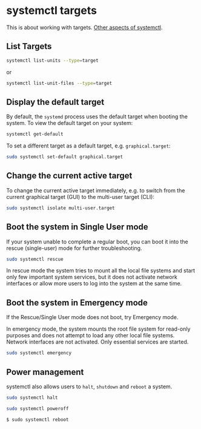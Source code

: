 # systemctl targets

This is about working with targets.
[Other aspects of systemctl](cli-systemctl.html).


## List Targets


```sh
systemctl list-units --type=target
```
or
```sh
systemctl list-unit-files --type=target
```

## Display the default target

By default, the `systemd` process uses the default target when booting the
system. To view the default target on your system:

```sh
systemctl get-default
```

To set a different target as a default target, e.g. `graphical.target`:

```sh
sudo systemctl set-default graphical.target
```

## Change the current active target

To change the current active target immediately, e.g. to switch from the
current graphical target (GUI) to the multi-user target (CLI):

```sh
sudo systemctl isolate multi-user.target
```

## Boot the system in Single User mode

If your system unable to complete a regular boot, you can boot it into the
rescue (single-user) mode for further troubleshooting.

```sh
sudo systemctl rescue
```

In rescue mode the system tries to mount all the local file systems and start
only few important system services, but it does not activate network interfaces
or allow more users to log into the system at the same time.


## Boot the system in Emergency mode

If the Rescue/Single User mode does not boot, try Emergency mode.

In emergency mode, the system mounts the root file system for read-only purposes
and does not attempt to load any other local file systems. Network interfaces
are not activated.  Only essential services are started.

```sh
sudo systemctl emergency
```

## Power management

systemctl also allows users to `halt`, `shutdown` and `reboot` a system.

```sh
sudo systemctl halt
```
```sh
sudo systemctl poweroff
```
```sh
$ sudo systemctl reboot
```
